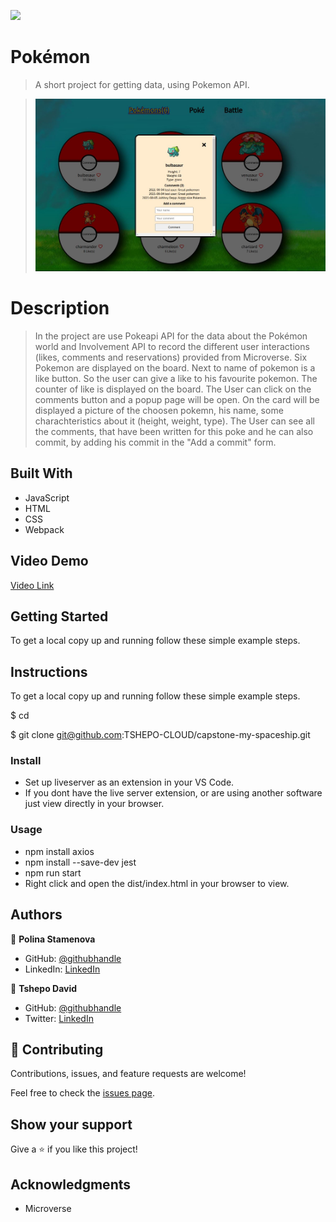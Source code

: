 ![](https://img.shields.io/badge/myapp-blueviolet)

# Pokémon

> A short project for getting data, using Pokemon API.

> ![screenshot](./assets/pokemon-screenshoot.JPG)

# Description

> In the project are use Pokeapi API for the data about the Pokémon world and Involvement API to record the different user interactions (likes, comments and reservations) provided from Microverse.
> Six Pokemon are displayed on the board.
> Next to name of pokemon is a like button. So the user can give a like to his favourite pokemon.
> The counter of like is displayed on the board.
> The User can click on the comments button and a popup page will be open. On the card will be displayed a picture of the choosen pokemn, his name, some charachteristics about it (height, weight, type).
> The User can see all the comments, that have been written for this poke and he can also commit, by adding his commit in the "Add a commit" form.

## Built With

- JavaScript
- HTML
- CSS
- Webpack

## Video Demo

[Video Link](https://www.loom.com/share/edadb4d507fd4e9a9b2fa1aa3104731e)

## Getting Started

To get a local copy up and running follow these simple example steps.

## Instructions

To get a local copy up and running follow these simple example steps.

$ cd <folder>

$ git clone git@github.com:TSHEPO-CLOUD/capstone-my-spaceship.git

### Install

- Set up liveserver as an extension in your VS Code.
- If you dont have the live server extension, or are using another software just view directly in your browser.

### Usage

- npm install axios
- npm install --save-dev jest
- npm run start
- Right click and open the dist/index.html in your browser to view.

## Authors

👤 **Polina Stamenova**

- GitHub: [@githubhandle](https://github.com/PolinaStamenova)
- LinkedIn: [LinkedIn](https://www.linkedin.com/in/polina-stamenova-a60766112/)

👤 **Tshepo David**

- GitHub: [@githubhandle](https://github.com/TSHEPO-CLOUD)
- Twitter: [LinkedIn](https://twitter.com/tshepomolefem)

## 🤝 Contributing

Contributions, issues, and feature requests are welcome!

Feel free to check the [issues page](https://github.com/TSHEPO-CLOUD/capstone-my-spaceship/issues).

## Show your support

Give a ⭐️ if you like this project!

## Acknowledgments

- Microverse
